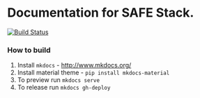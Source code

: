 # Documentation for SAFE Stack.

[![Build Status](https://api.travis-ci.com/SAFE-Stack/docs.svg?branch=master)](https://travis-ci.com/SAFE-Stack/docs)

### How to build

1. Install `mkdocs` - http://www.mkdocs.org/
2. Install material theme - `pip install mkdocs-material`
3. To preview run `mkdocs serve`
4. To release run `mkdocs gh-deploy`
